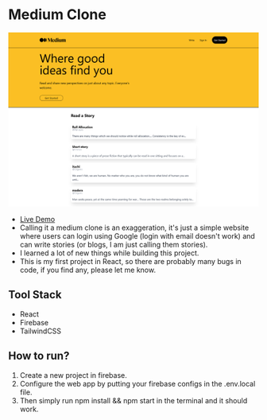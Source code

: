 # Medium Clone
![alt text](./screenshot.png)


* [Live Demo](https://medium-clone-dev-e3730.web.app/)
* Calling it a medium clone is an exaggeration, it's just a simple website where users can login using Google (login with email doesn't work) and can write stories (or blogs, I am just calling them stories).
* I learned a lot of new things while building this project.
* This is my first project in React, so there are probably many bugs in code, if you find any, please let me know.

## Tool Stack
* React
* Firebase
* TailwindCSS



## How to run?
1. Create a new project in firebase.
2. Configure the web app by putting your firebase configs in the .env.local file.
3. Then simply run npm install && npm start in the terminal and it should work.

